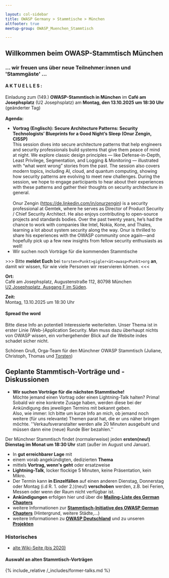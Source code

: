 ```yaml
---

layout: col-sidebar
title: OWASP Germany > Stammtische > München
altfooter: true
meetup-group: OWASP_Muenchen_Stammtisch

---
```

## Willkommen beim OWASP-Stammtisch München
### ... wir freuen uns über neue Teilnehmer:innen und 'Stammgäste' ...

#### A K T U E L L E S :
<!--- Einladung zum (**127.**) Münchner OWASP-Stammtisch **vor Ort** im **Biergarten 'Augustiner-Keller'** am **Di, 19.07.2022**, um 19:00 Uhr.<br><br>
<!---- als **ONLINE-Version** am **Di, 21.06.2022**, um 19:00 Uhr.<br><br> \>\>\> **ACHTUNG:** Dieses Mal auch wieder **ONLINE!** \<\<\< ---> 
<!---- Nach vielen Online-Meetings ein persönliches Treffen und Diskutieren :-) --->
<!--- **Vortrag gesucht &mdash; Vor-Ort-Treffen an einem neuen Ort!** --->
<!--- **\>\>\> Wir suchen noch einen Vortrag für den Stammtisch! Bitte melde Dich bei uns, wenn Du ein Thema aus dem Bereich IT-Sicherheit oder Informationssicherheit für uns hast. \<\<\<** --->
Einladung zum (149.) **OWASP-Stammtisch in München** im **Café am Josephsplatz** (U2 Josephsplatz) am **Montag, den 13.10.2025 um 18:30 Uhr** (geänderter Tag)<br><br> 
**Agenda:**<br>
* **Vortrag (Englisch): Secure Architecture Patterns: Security Technologists’ Blueprints for a Good Night’s Sleep (Onur Zengin, CISSP)**<br>This session dives into secure architecture patterns that help engineers and security professionals build systems that give them peace of mind at night. We explore classic design principles — like Defense-in-Depth, Least Privilege, Segmentation, and Logging & Monitoring — illustrated with “what went wrong” stories from the past. The session also covers modern topics, including AI, cloud, and quantum computing, showing how security patterns are evolving to meet new challenges. During the session, we hope to engage participants to hear about their experiences with these patterns and gather their thoughts on security architecture in general.<br><br> Onur Zengin (https://de.linkedin.com/in/onurzengin) is a security professional at Gemtek, where he serves as Director of Product Security / Chief Security Architect. He also enjoys contributing to open-source projects and standards bodies. Over the past twenty years, he’s had the chance to work with companies like Intel, Nokia, Kone, and Thales, learning a lot about system security along the way. Onur is thrilled to share his experiences with the OWASP community once again—and hopefully pick up a few new insights from fellow security enthusiasts as well! 
* Wir suchen noch Vorträge für die kommenden Stammtische

\>\>\> Bitte **meldet Euch** bei `torsten<Punkt>gigler<ät>owasp<Punkt>org` **an**, damit wir wissen, für wie viele Personen wir reservieren können. \<\<\<

**Ort:** <br>Café am Josephsplatz, Augustenstraße 112, 80798 München  
[U2 Josephsplatz, Ausgang F im Süden](https://www.mvg.de/aushangfahrplan/P8_H_JO_0.pdf).

**Zeit:** <br>
Montag, 13.10.2025 um 18:30 Uhr

<!---- **Anmeldung:** <br>
\>\>\> Bitte **meldet Euch** vor dem Meeting bei `torsten<Punkt>gigler<ät>owasp<Punkt>org` **an**, da die Anzahl der möglichen Teilnehmer begrenzt ist.
---> 
<!--------
**Agenda**: 
* **Vortrag: OWASP MSTG: Curious exploits and how to protect mobile apps against them (André Carvalho and Daniel Schwendner)**<br>OWASP Mobile Application Security Verification Standard (MASVS) and Mobile Security Testing Guide (MSTG) provide guidelines on how to protect mobile applications.<br>In this presentation we will look at some of the most curious mobile app exploits, the many ways things can go wrong, and also how you can secure your mobile application correctly by applying the guidelines of MASVS and MSTG.<br>*The presentation is given in English.*<br><br>**Short-Bios:**<br>* **André Carvalho** is a software engineer at Guardsquare.<br>With a background in the consulting field, he is part of the AppSweep development team and he is currently focusing on OWASP and MAST.<br>* **Daniel Schwendner** is a software developer at Guardsquare and master's student at the TUM.<br>He is a cyber security enthusiast: with a background in software development and DevOps, his focus is on mobile application security in the AppSweep development team.
**Ort:** [Biergarten 'Augustiner-Keller'](https://www.augustinerkeller.de/de/Biergarten), Arnulfstr. 52, 80335 München  --->

<!---- Weitere Themen im Stammtisch:
* Freie Diskussion, bringt bitte Themen mit!
* Wir suchen noch Vorträge für die kommenden Stammtische (ab September)!  ----->

<!---- Ort: ONLINE, bitte vorher anmelden (s.o.). --->

#### Spread the word

Bitte diese Info an potentiell Interessierte weiterleiten. Unser Thema ist in erster Linie (Web-)Application Security. Man muss dazu überhaupt nichts von OWASP wissen, ein vorhergehender Blick auf die Website indes schadet sicher nicht.

Schönen Gruß,
Orga-Team für den Münchner OWASP Stammtisch (Juliane, Christoph, Thomas und [Torsten](https://wiki.owasp.org/index.php/User:T.Gigler)) 

## Geplante Stammtisch-Vorträge und -Diskussionen
<!--- * Juli 2020,  21.07.2020 
<!--- * August 2025: Sommerferien - KEIN OWASP-Stammtisch 
<!--- * Dezember 2023: Weihnachtsferien - KEIN OWASP-Stammtisch --->
* <b>Wir suchen Vorträge für die nächsten Stammtische!</b><br>Möchte jemand einen Vortrag oder einen Lightning-Talk halten? Prima! Sobald wir eine konkrete Zusage haben, werden diese bei der Ankündigung des jeweiligen Termins mit bekannt geben.<br>Also, wie immer: Ich bitte um kurze Info an mich, ob jemand noch weitere (für uns relevante) Themen parat hat, die er uns näher bringen möchte. ''Verkaufsveranstalter werden alle 20 Minuten ausgebuht und müssen dann eine (neue) Runde Bier bezahlen.''

Der Münchner Stammtisch findet (normalerweise) jeden <b>ersten(neu!) Dienstag im Monat um 18:30 Uhr</b> statt (außer im August und Januar).<br>
* In <b>gut erreichbarer Lage</b> mit
* einem vorab angekündigten, dedizierten <b>Thema</b>
* mittels <b>Vortrag, wenn's geht</b> oder ersatzweise
* <b>Lightning-Talk</b>, locker flockige 5 Minuten, keine Präsentation, kein Mikro.
* Der Termin kann <b>in Einzelfällen</b> auf einen anderen Dienstag, Donnerstag oder Montag (i.d R. 1. oder 2.)(neu!) <b>verschoben</b> werden, z.B. bei Ferien, Messen oder wenn der Raum nicht verfügbar ist. 
* <b>Ankündigungen</b> erfolgen hier und über die [<b>Mailing-Liste des German Chapters</b>](https://groups.google.com/a/owasp.org/group/germany-chapter/)
* weitere Informationen zur [<b>Stammtisch-Initiative des OWASP German Chapters</b>](/www-chapter-germany/stammtische/) (Hintergrund, weitere Städte,...)
* weitere Informationen zu [<b>OWASP Deutschland</b>](/www-chapter-germany/) und zu unseren [<b>Projekten</b>](/www-chapter-germany/#div-projekte)

### Historisches
* [alte Wiki-Seite (bis 2020)](https://wiki.owasp.org/index.php/OWASP_German_Chapter_Stammtisch_Initiative/M%C3%BCnchen)

#### Auswahl an alten Stammtisch-Vorträgen 
{% include_relative /_includes/former-talks.md %}
